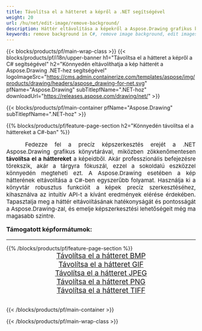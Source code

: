```yaml
---
title: Távolítsa el a hátteret a képről a .NET segítségével
weight: 20
url: /hu/net/edit-image/remove-background/
description: Háttér eltávolítása a képekről a Aspose.Drawing grafikus könyvtár használatával a .NET (C#) számára
keywords: remove background in C#, remove image background, edit images in C#, graphic library .NET-hoz, remove background from images
---
```


{{< blocks/products/pf/main-wrap-class >}}
{{< blocks/products/pf/i18n/upper-banner h1="Távolítsa el a hátteret a képről a C# segítségével" h2="Könnyedén eltávolíthatja a kép hátterét a Aspose.Drawing .NET-hez segítségével" logoImageSrc="https://cms.admin.containerize.com/templates/aspose/img/products/drawing/headers/aspose_drawing-for-net.svg" pfName="Aspose.Drawing" subTitlepfName=".NET-hoz" downloadUrl="https://releases.aspose.com/drawing/net/" >}}

{{< blocks/products/pf/main-container pfName="Aspose.Drawing" subTitlepfName=".NET-hoz" >}}

{{% blocks/products/pf/feature-page-section  h2="Könnyedén távolítsa el a háttereket a C#-ban" %}}
<p align="justify" style="text-indent:50px;font-size:15px;">
Fedezze fel a precíz képszerkesztés erejét a .NET Aspose.Drawing grafikus könyvtárával, miközben zökkenőmentesen <b>távolítsa el a háttereket</b> a képeidből. Akár professzionális befejezésre törekszik, akár a tárgyra fókuszál, ezzel a sokoldalú eszközzel könnyedén megteheti ezt. A Aspose.Drawing esetében a kép hátterének eltávolítása a C#-ben egyszerűbb folyamat. Használja ki a könyvtár robusztus funkcióit a képek precíz szerkesztéséhez, kihasználva az intuitív API-t a kívánt eredmények elérése érdekében. Tapasztalja meg a háttér eltávolításának hatékonyságát és pontosságát a Aspose.Drawing-zal, és emelje képszerkesztési lehetőségeit még ma magasabb szintre.</p>

<h3 style="margin-top:16px;">
Támogatott képformátumok:
</h3>

<hr/>
{{% /blocks/products/pf/feature-page-section %}}
<div class="container-fluid productfamilypage bg-gray">
    <div class="convertypes bg-gray agp-content section">
        <div class="container">
		    <div class="row other-converters" style="font-size: 19px;text-align:center;">
		        <div class='col-md-3 other-converter remove-lp remove-rp'><a href="bmp/" style="padding:15px;">Távolítsa el a hátteret BMP</a></div>
                <div class='col-md-3 other-converter remove-lp remove-rp'><a href="gif/" style="padding:15px;">Távolítsa el a hátteret GIF</a></div>
                <div class='col-md-3 other-converter remove-lp remove-rp'><a href="jpeg/" style="padding:15px;">Távolítsa el a hátteret JPEG</a></div>
                <div class='col-md-3 other-converter remove-lp remove-rp'><a href="png/" style="padding:15px;">Távolítsa el a hátteret PNG</a></div>
                <div class='col-md-3 other-converter remove-lp remove-rp'><a href="tiff/" style="padding:15px;">Távolítsa el a hátteret TIFF</a></div>
            </div>
        </div>
    </div>
</div>
<br/>

{{< /blocks/products/pf/main-container >}}

{{< /blocks/products/pf/main-wrap-class >}}
